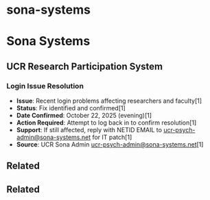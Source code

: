 # sona-systems

# Sona Systems

## UCR Research Participation System

### Login Issue Resolution
- **Issue**: Recent login problems affecting researchers and faculty[1]
- **Status**: Fix identified and confirmed[1]
- **Date Confirmed**: October 22, 2025 (evening)[1]
- **Action Required**: Attempt to log back in to confirm resolution[1]
- **Support**: If still affected, reply with NETID EMAIL to ucr-psych-admin@sona-systems.net for IT patch[1]
- **Source**: UCR Sona Admin <ucr-psych-admin@sona-systems.net>[1]

## Related


## Related

